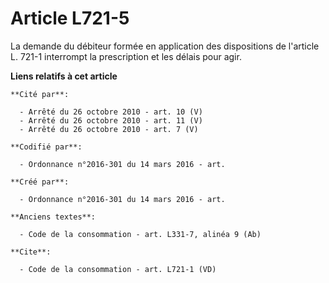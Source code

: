 # Article L721-5

La demande du débiteur formée en application des dispositions de l'article L. 721-1 interrompt la prescription et les délais
pour agir.

**Liens relatifs à cet article**

	**Cité par**:

	  - Arrêté du 26 octobre 2010 - art. 10 (V)
	  - Arrêté du 26 octobre 2010 - art. 11 (V)
	  - Arrêté du 26 octobre 2010 - art. 7 (V)

	**Codifié par**:

	  - Ordonnance n°2016-301 du 14 mars 2016 - art.

	**Créé par**:

	  - Ordonnance n°2016-301 du 14 mars 2016 - art.

	**Anciens textes**:

	  - Code de la consommation - art. L331-7, alinéa 9 (Ab)

	**Cite**:

	  - Code de la consommation - art. L721-1 (VD)

